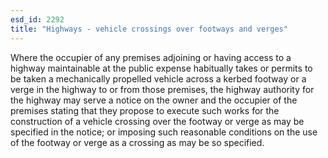 ```yaml
---
esd_id: 2292
title: "Highways - vehicle crossings over footways and verges"
---
```


Where the occupier of any premises adjoining or having access to a highway maintainable at the public expense habitually takes or permits to be taken a mechanically propelled vehicle across a kerbed footway or a verge in the highway to or from those premises, the highway authority for the highway may serve a notice on the owner and the occupier of the premises stating that they propose to execute such works for the construction of a vehicle crossing over the footway or verge as may be specified in the notice; or imposing such reasonable conditions on the use of the footway or verge as a crossing as may be so specified.

